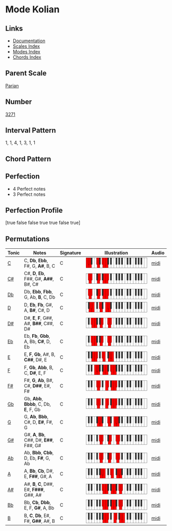 # Mode Kolian

## Links

- [Documentation](index.md)
- [Scales Index](Scales.md)
- [Modes Index](Modes.md)
- [Chords Index](Chords.md)

## Parent Scale

[Parian](ScaleParian.md)

## Number

[3271](https://ianring.com/musictheory/scales/3271)

## Interval Pattern

1, 1, 4, 1, 3, 1, 1

## Chord Pattern



## Perfection

- 4 Perfect notes
- 3 Perfect notes

## Perfection Profile

[true false false true true false true]

## Permutations

| Tonic | Notes | Signature | Illustration | Audio |
|-------|-------|-----------|--------------|-------|
| [C](ModeCNaturalKolian.md) | C, **Db**, **Ebb**, F#, G, **A#**, B, C | C | ![CNaturalKolian](ModeCNaturalKolian.png) | [midi](https://github.com/edipermadi/music/blob/main/docs/ModeCNaturalKolian.mid?raw=true) |
| [C#](ModeCSharpKolian.md) | C#, **D**, **Eb**, F##, G#, **A##**, B#, C# | C | ![CSharpKolian](ModeCSharpKolian.png) | [midi](https://github.com/edipermadi/music/blob/main/docs/ModeCSharpKolian.mid?raw=true) |
| [Db](ModeDFlatKolian.md) | Db, **Ebb**, **Fbb**, G, Ab, **B**, C, Db | C | ![DFlatKolian](ModeDFlatKolian.png) | [midi](https://github.com/edipermadi/music/blob/main/docs/ModeDFlatKolian.mid?raw=true) |
| [D](ModeDNaturalKolian.md) | D, **Eb**, **Fb**, G#, A, **B#**, C#, D | C | ![DNaturalKolian](ModeDNaturalKolian.png) | [midi](https://github.com/edipermadi/music/blob/main/docs/ModeDNaturalKolian.mid?raw=true) |
| [D#](ModeDSharpKolian.md) | D#, **E**, **F**, G##, A#, **B##**, C##, D# | C | ![DSharpKolian](ModeDSharpKolian.png) | [midi](https://github.com/edipermadi/music/blob/main/docs/ModeDSharpKolian.mid?raw=true) |
| [Eb](ModeEFlatKolian.md) | Eb, **Fb**, **Gbb**, A, Bb, **C#**, D, Eb | C | ![EFlatKolian](ModeEFlatKolian.png) | [midi](https://github.com/edipermadi/music/blob/main/docs/ModeEFlatKolian.mid?raw=true) |
| [E](ModeENaturalKolian.md) | E, **F**, **Gb**, A#, B, **C##**, D#, E | C | ![ENaturalKolian](ModeENaturalKolian.png) | [midi](https://github.com/edipermadi/music/blob/main/docs/ModeENaturalKolian.mid?raw=true) |
| [F](ModeFNaturalKolian.md) | F, **Gb**, **Abb**, B, C, **D#**, E, F | C | ![FNaturalKolian](ModeFNaturalKolian.png) | [midi](https://github.com/edipermadi/music/blob/main/docs/ModeFNaturalKolian.mid?raw=true) |
| [F#](ModeFSharpKolian.md) | F#, **G**, **Ab**, B#, C#, **D##**, E#, F# | C | ![FSharpKolian](ModeFSharpKolian.png) | [midi](https://github.com/edipermadi/music/blob/main/docs/ModeFSharpKolian.mid?raw=true) |
| [Gb](ModeGFlatKolian.md) | Gb, **Abb**, **Bbbb**, C, Db, **E**, F, Gb | C | ![GFlatKolian](ModeGFlatKolian.png) | [midi](https://github.com/edipermadi/music/blob/main/docs/ModeGFlatKolian.mid?raw=true) |
| [G](ModeGNaturalKolian.md) | G, **Ab**, **Bbb**, C#, D, **E#**, F#, G | C | ![GNaturalKolian](ModeGNaturalKolian.png) | [midi](https://github.com/edipermadi/music/blob/main/docs/ModeGNaturalKolian.mid?raw=true) |
| [G#](ModeGSharpKolian.md) | G#, **A**, **Bb**, C##, D#, **E##**, F##, G# | C | ![GSharpKolian](ModeGSharpKolian.png) | [midi](https://github.com/edipermadi/music/blob/main/docs/ModeGSharpKolian.mid?raw=true) |
| [Ab](ModeAFlatKolian.md) | Ab, **Bbb**, **Cbb**, D, Eb, **F#**, G, Ab | C | ![AFlatKolian](ModeAFlatKolian.png) | [midi](https://github.com/edipermadi/music/blob/main/docs/ModeAFlatKolian.mid?raw=true) |
| [A](ModeANaturalKolian.md) | A, **Bb**, **Cb**, D#, E, **F##**, G#, A | C | ![ANaturalKolian](ModeANaturalKolian.png) | [midi](https://github.com/edipermadi/music/blob/main/docs/ModeANaturalKolian.mid?raw=true) |
| [A#](ModeASharpKolian.md) | A#, **B**, **C**, D##, E#, **F###**, G##, A# | C | ![ASharpKolian](ModeASharpKolian.png) | [midi](https://github.com/edipermadi/music/blob/main/docs/ModeASharpKolian.mid?raw=true) |
| [Bb](ModeBFlatKolian.md) | Bb, **Cb**, **Dbb**, E, F, **G#**, A, Bb | C | ![BFlatKolian](ModeBFlatKolian.png) | [midi](https://github.com/edipermadi/music/blob/main/docs/ModeBFlatKolian.mid?raw=true) |
| [B](ModeBNaturalKolian.md) | B, **C**, **Db**, E#, F#, **G##**, A#, B | C | ![BNaturalKolian](ModeBNaturalKolian.png) | [midi](https://github.com/edipermadi/music/blob/main/docs/ModeBNaturalKolian.mid?raw=true) |
